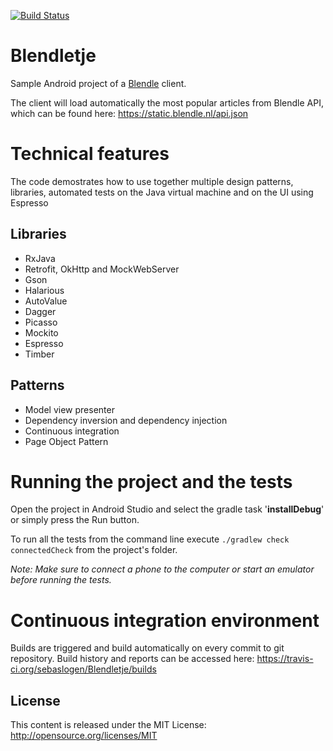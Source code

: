 [![Build Status](https://travis-ci.org/sebaslogen/Blendletje.svg?branch=master)](https://travis-ci.org/sebaslogen/Blendletje)

# Blendletje
Sample Android project of a [Blendle](https://blendle.com) client.

The client will load automatically the most popular articles from Blendle API, which can be found here: https://static.blendle.nl/api.json


Technical features
============
The code demostrates how to use together multiple design patterns, libraries, automated tests on the Java virtual machine and on the UI using Espresso

Libraries
-------
- RxJava
- Retrofit, OkHttp and MockWebServer
- Gson
- Halarious
- AutoValue
- Dagger
- Picasso
- Mockito
- Espresso
- Timber

Patterns
-------
- Model view presenter
- Dependency inversion and dependency injection
- Continuous integration
- Page Object Pattern


Running the project and the tests
=============
Open the project in Android Studio and select the gradle task '**installDebug**' or simply press the Run button.

To run all the tests from the command line execute ```./gradlew check connectedCheck``` from the project's folder.

_Note: Make sure to connect a phone to the computer or start an emulator before running the tests._

Continuous integration environment
============
Builds are triggered and build automatically on every commit to git repository.
Build history and reports can be accessed here: https://travis-ci.org/sebaslogen/Blendletje/builds

License
-------
This content is released under the MIT License: http://opensource.org/licenses/MIT
